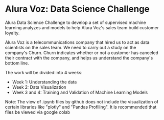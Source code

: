 # Alura Voz: Data Science Challenge

Alura Data Science Challenge to develop a set of supervised machine learning analyzes and models to help Alura Voz's sales team build customer loyalty.

Alura Voz is a telecommunications company that hired us to act as data scientists on the sales team. We need to carry out a study on the company's Churn. Churn indicates whether or not a customer has canceled their contract with the company, and helps us understand the company's bottom line.

The work will be divided into 4 weeks:

- Week 1: Understanding the data
- Week 2: Data Visualization
- Week 3 and 4: Training and Validation of Machine Learning Models

Note: The view of .ipynb files by github does not include the visualization of certain libraries like "plotly" and "Pandas Profiling". It is recommended that files be viewed via google colab
